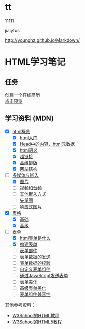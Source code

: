 # tt

11111

jiaiyfus

http://younghz.github.io/Markdown/


# HTML学习笔记
## 任务
创建一个在线简历  
[点击预览](https://zhubin0530.github.io/baidu-ife/%E9%9B%B6%E5%9F%BA%E7%A1%80%E5%AD%A6%E9%99%A2/day2/)

## 学习资料 (MDN)
- [x] [html概览](https://developer.mozilla.org/zh-CN/docs/Learn/HTML/Introduction_to_HTML)
  - [x] [html入门](https://developer.mozilla.org/zh-CN/docs/Learn/Getting_started_with_the_web/HTML_basics) 
  - [x] [Head中的内容，html元数据](https://developer.mozilla.org/zh-CN/docs/Learn/HTML/Introduction_to_HTML/The_head_metadata_in_HTML)
  - [x] [html语义](https://developer.mozilla.org/zh-CN/docs/Learn/HTML/Introduction_to_HTML/HTML_text_fundamentals)
  - [x] [超链接](https://developer.mozilla.org/zh-CN/docs/Learn/HTML/Introduction_to_HTML/Creating_hyperlinks)
  - [x] [高级排版](https://developer.mozilla.org/zh-CN/docs/Learn/HTML/Introduction_to_HTML/Advanced_text_formatting)
  - [x] [网站结构](https://developer.mozilla.org/zh-CN/docs/learn/HTML/Introduction_to_HTML/%E6%96%87%E4%BB%B6%E5%92%8C%E7%BD%91%E7%AB%99%E7%BB%93%E6%9E%84)
- [ ] [多媒体与嵌入](https://developer.mozilla.org/zh-CN/docs/Learn/HTML/Multimedia_and_embedding)
  - [x] [图片](https://developer.mozilla.org/zh-CN/docs/Learn/HTML/Multimedia_and_embedding/Images_in_HTML)
  - [ ] [视频和音频](https://developer.mozilla.org/zh-CN/docs/Learn/HTML/Multimedia_and_embedding/Video_and_audio_content)
  - [ ] [其他嵌入方式](https://developer.mozilla.org/zh-CN/docs/Learn/HTML/Multimedia_and_embedding/%E5%85%B6%E4%BB%96%E5%B5%8C%E5%85%A5%E6%8A%80%E6%9C%AF)
  - [ ] [矢量图](https://developer.mozilla.org/zh-CN/docs/Learn/HTML/Multimedia_and_embedding/Adding_vector_graphics_to_the_Web)
  - [ ] [响应式图片](https://developer.mozilla.org/zh-CN/docs/Learn/HTML/Multimedia_and_embedding/Responsive_images)
- [x] [表格](https://developer.mozilla.org/zh-CN/docs/Learn/HTML/Tables)
  - [x] [基础](https://developer.mozilla.org/zh-CN/docs/Learn/HTML/Tables/Basics)
  - [x] [高级](https://developer.mozilla.org/zh-CN/docs/Learn/HTML/Tables/Advanced)
- [ ] [表单](https://developer.mozilla.org/zh-CN/docs/Learn/HTML/Forms)
  - [x] [html表单是什么](https://developer.mozilla.org/zh-CN/docs/Learn/HTML/Forms/Your_first_HTML_form)
  - [x] [构建表单](https://developer.mozilla.org/zh-CN/docs/Learn/HTML/Forms/How_to_structure_an_HTML_form)
  - [ ] [表单部件](https://developer.mozilla.org/zh-CN/docs/Learn/HTML/Forms/The_native_form_widgets)
  - [ ] [表单数据的发送](https://developer.mozilla.org/zh-CN/docs/Learn/HTML/Forms/Sending_and_retrieving_form_data)
  - [ ] [表单数据的校验](https://developer.mozilla.org/zh-CN/docs/Learn/HTML/Forms/Data_form_validation)
  - [ ] [自定义表单组件](https://developer.mozilla.org/zh-CN/docs/Learn/HTML/Forms/How_to_build_custom_form_widgets)
  - [ ] [通过JavaScript发送表单](https://developer.mozilla.org/zh-CN/docs/Learn/HTML/Forms/Sending_forms_through_JavaScript)
  - [ ] [表单美化](https://developer.mozilla.org/zh-CN/docs/Learn/HTML/Forms/Styling_HTML_forms)
  - [ ] [高级表单美化](https://developer.mozilla.org/zh-CN/docs/Learn/HTML/Forms/Advanced_styling_for_HTML_forms)
  - [ ] [表单组件兼容性](https://developer.mozilla.org/zh-CN/docs/Learn/HTML/Forms/Property_compatibility_table_for_form_widgets)

其他参考资料：
- [W3School的HTML教程](http://www.w3school.com.cn/html/index.asp)
- [W3School的HTML5教程](http://www.w3school.com.cn/html5/index.asp)





